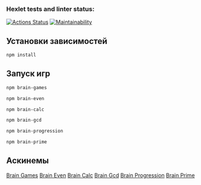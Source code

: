 ### Hexlet tests and linter status:

[![Actions Status](https://github.com/notivri/frontend-project-44/actions/workflows/hexlet-check.yml/badge.svg)](https://github.com/notivri/frontend-project-44/actions)
[![Maintainability](https://api.codeclimate.com/v1/badges/391989cd4a2cdaba6017/maintainability)](https://codeclimate.com/github/notivri/frontend-project-44/maintainability)

## Установки зависимостей

```sh
npm install
```

## Запуск игр

```sh
npm brain-games
```

```sh
npm brain-even
```

```sh
npm brain-calc
```

```sh
npm brain-gcd
```

```sh
npm brain-progression
```

```sh
npm brain-prime
```

## Аскинемы

[Brain Games](https://asciinema.org/a/NUnC0h7vNnXJyrSvsGo6ArNb8)
[Brain Even](https://asciinema.org/a/cRZUJKW5NiRYuByUwd5GVXqeI)
[Brain Calc](https://asciinema.org/a/SyfnmRgPpZMwrsXE9XimHRHIl)
[Brain Gcd](https://asciinema.org/a/YciX8FKKn1iphJryPc2CmwOpB)
[Brain Progression](https://asciinema.org/a/RxyCGgfqsQF3WaazyVaZX6zo3)
[Brain Prime](https://asciinema.org/a/HxGpsISf7qS41nS7HUsMTX4kY)
